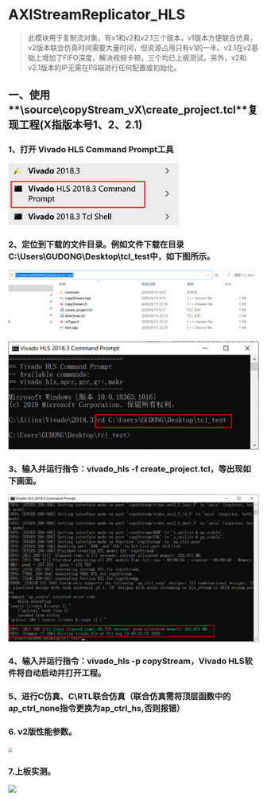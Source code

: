 # AXIStreamReplicator_HLS

> 此模块用于复制流对象，有v1和v2和v2.1三个版本，v1版本方便联合仿真，v2版本联合仿真时间需要大量时间，但资源占用只有v1的一半。v2.1在v2基础上增加了FIFO深度，解决视频卡顿，三个均已上板测试。另外，v2和v2.1版本的IP无需在PS端进行任何配置或初始化。
>

## 一、使用**\source\copyStream_vX\create_project.tcl**复现工程(X指版本号1、2、2.1)

### 1、打开 Vivado HLS Command Prompt工具

<img src="./images/1.png" style="zoom:50%;" />

### 2、定位到下载的文件目录。例如文件下载在目录**C:\Users\GUDONG\Desktop\tcl_test**中，如下图所示。

![](./images/2.png)



<img src="./images/3.png" style="zoom:50%;" />

### 3、输入并运行指令：vivado_hls -f create_project.tcl，等出现如下画面。

![](./images/4.png)

### 4、输入并运行指令：vivado_hls -p copyStream，Vivado HLS软件将自动启动并打开工程。

### 5、进行C仿真、C\RTL联合仿真（联合仿真需将顶层函数中的ap_ctrl_none指令更换为ap_ctrl_hs,否则报错）

### 6. v2版性能参数。

<img src="F:\MyGit\AXIStreamReplicator_HLS\images\5.png" style="zoom:50%;" />

### 7.上板实测。

![](F:\MyGit\AXIStreamReplicator_HLS\images\6.png)